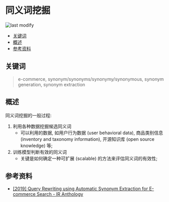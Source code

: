 同义词挖掘
===
<!--START_SECTION:badge-->

![last modify](https://img.shields.io/static/v1?label=last%20modify&message=2022-12-12%2023%3A55%3A28&color=yellowgreen&style=flat-square)

<!--END_SECTION:badge-->
<!--info
top: false
hidden: false
-->

<!-- TOC -->
- [关键词](#关键词)
- [概述](#概述)
- [参考资料](#参考资料)
<!-- TOC -->

## 关键词
> e-commerce, synonym/synonyms/synonymy/synonymous, synonym generation, synonym extraction


## 概述

同义词挖掘的一般过程:
1. 利用各种数据挖掘候选同义词
    - 可以利用的数据, 如用户行为数据 (user behavioral data), 商品类别信息 (inventory and taxonomy information), 开源知识库 (open source knowledge) 等;
2. 训练模型判断有效的同义词
    - 关键是如何确定一种可扩展 (scalable) 的方法来评估同义词的有效性;



## 参考资料
- [[2019] Query Rewriting using Automatic Synonym Extraction for E-commerce Search - IR Anthology](https://ir.webis.de/anthology/2019.sigirconf_workshop-2019ecom.18/)

